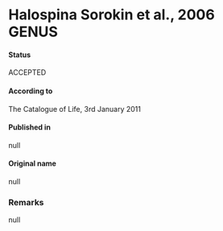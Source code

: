 Halospina Sorokin et al., 2006 GENUS
=======

#### Status
ACCEPTED

#### According to
The Catalogue of Life, 3rd January 2011

#### Published in
null

#### Original name
null

### Remarks
null